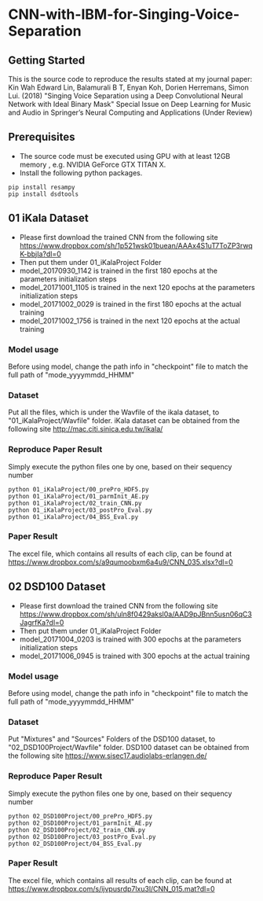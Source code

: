 # CNN-with-IBM-for-Singing-Voice-Separation

## Getting Started
This is the source code to reproduce the results stated at my journal paper:
Kin Wah Edward Lin, Balamurali B T, Enyan Koh, Dorien Herremans, Simon Lui. (2018)
"Singing Voice Separation using a Deep Convolutional Neural Network with Ideal Binary Mask"
Special Issue on Deep Learning for Music and Audio in Springer’s Neural Computing and Applications 
(Under Review)

## Prerequisites
* The source code must be executed using GPU with at least 12GB memory , e.g. NVIDIA GeForce GTX TITAN X. 
* Install the following python packages.
```
pip install resampy
pip install dsdtools
```

## 01 iKala Dataset
* Please first download the trained CNN from the following site
https://www.dropbox.com/sh/1p521wsk01buean/AAAx4S1uT7ToZP3rwqK-bbjIa?dl=0
* Then put them under 01_iKalaProject Folder
* model_20170930_1142 is trained in the first 180 epochs at the parameters initialization steps
* model_20171001_1105 is trained in the next 120 epochs at the parameters initialization steps
* model_20171002_0029 is trained in the first 180 epochs at the actual training
* model_20171002_1756 is trained in the next 120 epochs at the actual training

### Model usage
Before using model, change the path info in "checkpoint" file to match the full path of "mode_yyyymmdd_HHMM"

### Dataset
Put all the files, which is under the Wavfile of the ikala dataset, to "01_iKalaProject/Wavfile" folder.
iKala dataset can be obtained from the following site http://mac.citi.sinica.edu.tw/ikala/

### Reproduce Paper Result
Simply execute the python files one by one, based on their sequency number 
```
python 01_iKalaProject/00_prePro_HDF5.py
python 01_iKalaProject/01_parmInit_AE.py
python 01_iKalaProject/02_train_CNN.py
python 01_iKalaProject/03_postPro_Eval.py
python 01_iKalaProject/04_BSS_Eval.py
```
### Paper Result
The excel file, which contains all results of each clip, can be found at
https://www.dropbox.com/s/a9qumoobxm6a4u9/CNN_035.xlsx?dl=0

## 02 DSD100 Dataset
* Please first download the trained CNN from the following site
https://www.dropbox.com/sh/uln8f0429aksl0a/AAD9pJBnn5usn06qC3JagrfKa?dl=0
* Then put them under 01_iKalaProject Folder
* model_20171004_0203 is trained with 300 epochs at the parameters initialization steps
* model_20171006_0945 is trained with 300 epochs at the actual training

### Model usage
Before using model, change the path info in "checkpoint" file to match the full path of "mode_yyyymmdd_HHMM"

### Dataset
Put "Mixtures" and "Sources" Folders of the DSD100 dataset, to "02_DSD100Project/Wavfile" folder.
DSD100 dataset can be obtained from the following site https://www.sisec17.audiolabs-erlangen.de/

### Reproduce Paper Result
Simply execute the python files one by one, based on their sequency number 
```
python 02_DSD100Project/00_prePro_HDF5.py
python 02_DSD100Project/01_parmInit_AE.py
python 02_DSD100Project/02_train_CNN.py
python 02_DSD100Project/03_postPro_Eval.py
python 02_DSD100Project/04_BSS_Eval.py
```

### Paper Result
The excel file, which contains all results of each clip, can be found at
https://www.dropbox.com/s/ijvpusrdp7lxu3l/CNN_015.mat?dl=0
